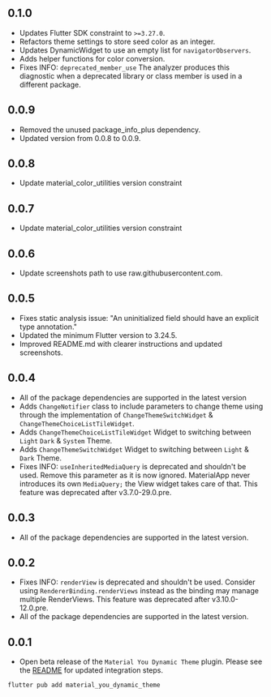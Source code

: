 ## 0.1.0
* Updates Flutter SDK constraint to `>=3.27.0`.
* Refactors theme settings to store seed color as an integer.
* Updates DynamicWidget to use an empty list for `navigatorObservers`.
* Adds helper functions for color conversion.
* Fixes INFO: `deprecated_member_use` The analyzer produces this diagnostic when a deprecated library or class member is used in a different package.

## 0.0.9
* Removed the unused package_info_plus dependency.
* Updated version from 0.0.8 to 0.0.9.

## 0.0.8
* Update material_color_utilities version constraint

## 0.0.7
* Update material_color_utilities version constraint

## 0.0.6
* Update screenshots path to use raw.githubusercontent.com.

## 0.0.5
* Fixes static analysis issue: "An uninitialized field should have an explicit type annotation."
* Updated the minimum Flutter version to 3.24.5.
* Improved README.md with clearer instructions and updated screenshots.

## 0.0.4
* All of the package dependencies are supported in the latest version
* Adds `ChangeNotifier` class to include parameters to change theme using through the 
  implementation of `ChangeThemeSwitchWidget` & `ChangeThemeChoiceListTileWidget`.
* Adds `ChangeThemeChoiceListTileWidget` Widget to switching between `Light` `Dark` & `System` Theme.
* Adds `ChangeThemeSwitchWidget` Widget to switching between `Light` & `Dark` Theme.
* Fixes INFO: `useInheritedMediaQuery` is deprecated and shouldn't be used. Remove this parameter as it is now ignored. MaterialApp never introduces its own `MediaQuery;` the View widget takes care of that. This feature was deprecated after v3.7.0-29.0.pre.


## 0.0.3
* All of the package dependencies are supported in the latest version.


## 0.0.2
* Fixes INFO: `renderView` is deprecated and shouldn't be used. Consider using `RendererBinding.renderViews` instead as the binding may manage multiple RenderViews. This feature was deprecated after v3.10.0-12.0.pre.
* All of the package dependencies are supported in the latest version.


## 0.0.1
* Open beta release of the `Material You Dynamic Theme` plugin.
  Please see the [README](https://github.com/AKB0N/material_you_dynamic_theme/blob/main/README.md) for updated integration steps.
```bash
flutter pub add material_you_dynamic_theme
```

